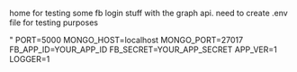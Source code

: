 home for testing some fb login stuff with the graph api.
need to create .env file for testing purposes

"
PORT=5000
MONGO_HOST=localhost
MONGO_PORT=27017
FB_APP_ID=YOUR_APP_ID
FB_SECRET=YOUR_APP_SECRET
APP_VER=1
LOGGER=1